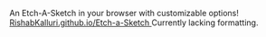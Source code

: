 An Etch-A-Sketch in your browser with customizable options! [RishabKalluri.github.io/Etch-a-Sketch
](url)
Currently lacking formatting.
